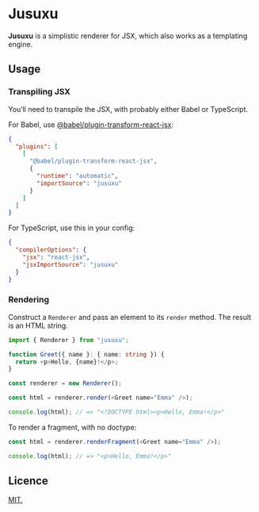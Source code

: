 # Jusuxu

**Jusuxu** is a simplistic renderer for JSX, which also works as a templating
engine.

## Usage

### Transpiling JSX

You’ll need to transpile the JSX, with probably either Babel or TypeScript.

For Babel, use [@babel/plugin-transform-react-jsx](https://babeljs.io/docs/en/babel-plugin-transform-react-jsx):

```json
{
  "plugins": [
    [
      "@babel/plugin-transform-react-jsx",
      {
        "runtime": "automatic",
        "importSource": "jusuxu"
      }
    ]
  ]
}
```

For TypeScript, use this in your config:

```json
{
  "compilerOptions": {
    "jsx": "react-jsx",
    "jsxImportSource": "jusuxu"
  }
}
```

### Rendering

Construct a `Renderer` and pass an element to its `render` method. The result
is an HTML string.

```typescript jsx
import { Renderer } from "jusuxu";

function Greet({ name }: { name: string }) {
  return <p>Hello, {name}!</p>;
}

const renderer = new Renderer();

const html = renderer.render(<Greet name="Emma" />);

console.log(html); // => "<!DOCTYPE html><p>Hello, Emma!</p>"
```

To render a fragment, with no doctype:

```typescript jsx
const html = renderer.renderFragment(<Greet name="Emma" />);

console.log(html); // => "<p>Hello, Emma!</p>"
```

## Licence

[MIT.](LICENSE.txt)
